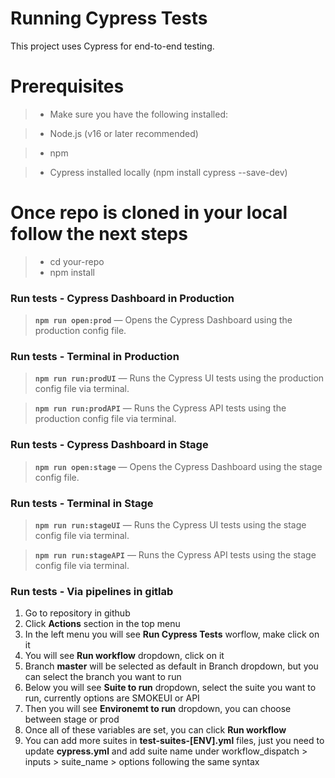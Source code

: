 # Running Cypress Tests
This project uses Cypress for end-to-end testing.

# Prerequisites
>- Make sure you have the following installed:

>- Node.js (v16 or later recommended)

>- npm

>- Cypress installed locally (npm install cypress --save-dev)

# Once repo is cloned in your local follow the next steps
>- cd your-repo
>- npm install

### Run tests - Cypress Dashboard in Production
> **`npm run open:prod`** — Opens the Cypress Dashboard using the production config file.

### Run tests - Terminal in Production
> **`npm run run:prodUI`** — Runs the Cypress UI tests using the production config file via terminal.

> **`npm run run:prodAPI`** — Runs the Cypress API tests using the production config file via terminal.

### Run tests - Cypress Dashboard in Stage
> **`npm run open:stage`** — Opens the Cypress Dashboard using the stage config file.

### Run tests - Terminal in Stage
> **`npm run run:stageUI`** — Runs the Cypress UI tests using the stage config file via terminal.

> **`npm run run:stageAPI`** — Runs the Cypress API tests using the stage config file via terminal.

### Run tests - Via pipelines in gitlab

1. Go to repository in github
2. Click **Actions** section in the top menu
3. In the left menu you will see **Run Cypress Tests** worflow, make click on it
4. You will see **Run workflow** dropdown, click on it
5. Branch **master** will be selected as default in Branch dropdown, but you can select the branch you want to run
6. Below you will see **Suite to run** dropdown, select the suite you want to run, currently options are SMOKEUI or API
7. Then you will see **Environemt to run** dropdown, you can choose between stage or prod
8. Once all of these variables are set, you can click **Run workflow**
9. You can add more suites in **test-suites-[ENV].yml** files, just you need to update **cypress.yml** and add suite name under workflow_dispatch > inputs > suite_name > options following the same syntax